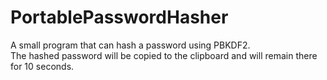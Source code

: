 # PortablePasswordHasher
 A small program that can hash a password using PBKDF2.  
 The hashed password will be copied to the clipboard and will remain there for 10 seconds.
